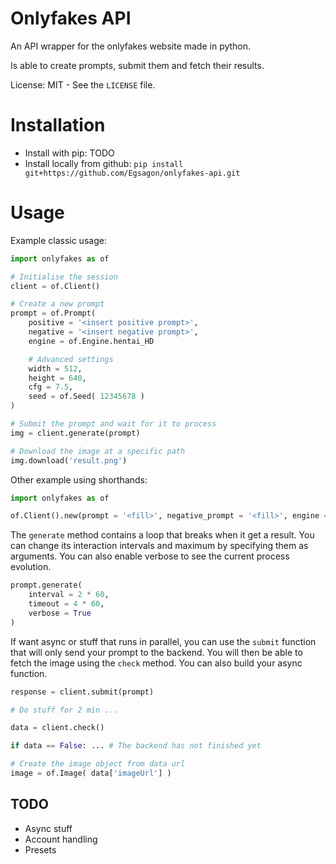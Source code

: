 # Onlyfakes API

An API wrapper for the onlyfakes website made in python.

Is able to create prompts, submit them and fetch their results.

License: MIT - See the `LICENSE` file.

# Installation

- Install with pip: TODO
- Install locally from github: `pip install git+https://github.com/Egsagon/onlyfakes-api.git`

# Usage

Example classic usage:
```python
import onlyfakes as of

# Initialise the session
client = of.Client()

# Create a new prompt
prompt = of.Prompt(
    positive = '<insert positive prompt>',
    negative = '<insert negative prompt>',
    engine = of.Engine.hentai_HD

    # Advanced settings
    width = 512,
    height = 640,
    cfg = 7.5,
    seed = of.Seed( 12345678 )
)

# Submit the prompt and wait for it to process
img = client.generate(prompt)

# Download the image at a specific path
img.download('result.png')
```

Other example using shorthands:
```python
import onlyfakes as of

of.Client().new(prompt = '<fill>', negative_prompt = '<fill>', engine = of.Engine.hentai_HD).generate().download('result.png')
```

The `generate` method contains a loop that breaks when it get a result. You can change its interaction intervals and
maximum by specifying them as arguments. You can also enable verbose to see the current process evolution.
```python
prompt.generate(
    interval = 2 * 60,
    timeout = 4 * 60,
    verbose = True
)
```

If want async or stuff that runs in parallel, you can use the `submit` function that will only send your prompt to the backend.
You will then be able to fetch the image using the `check` method. You can also build your async function.

```python
response = client.submit(prompt)

# Do stuff for 2 min ... 

data = client.check()

if data == False: ... # The backend has not finished yet

# Create the image object from data url
image = of.Image( data['imageUrl'] )
```

## TODO

- Async stuff
- Account handling
- Presets